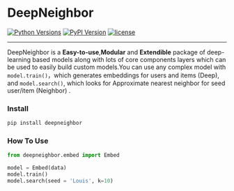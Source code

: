 # DeepNeighbor

[![Python Versions](https://img.shields.io/pypi/pyversions/deepneighbor.svg)](https://pypi.org/project/deepneighbor)
[![PyPI Version](https://img.shields.io/pypi/v/deepneighbor.svg)](https://pypi.org/project/deepneighbor)
[![license](https://img.shields.io/github/license/LouisBIGDATA/deepneighbor.svg?maxAge=2592000)](https://github.com/LouisBIGDATA/deepneighbor)

---

DeepNeighbor is a **Easy-to-use**,**Modular** and **Extendible** package of deep-learning based models along with lots of core components layers which can be used to easily build custom models.You can use any complex model with
<br>`model.train()`，which generates embeddings for users and items (Deep),
<br> and `model.search()`, which looks for Approximate nearest neighbor for seed user/item (Neighbor) .


### Install
```python
pip install deepneighbor
```
### How To Use

```python
from deepneighbor.embed import Embed

model = Embed(data)
model.train()
model.search(seed = 'Louis', k=10)
```
